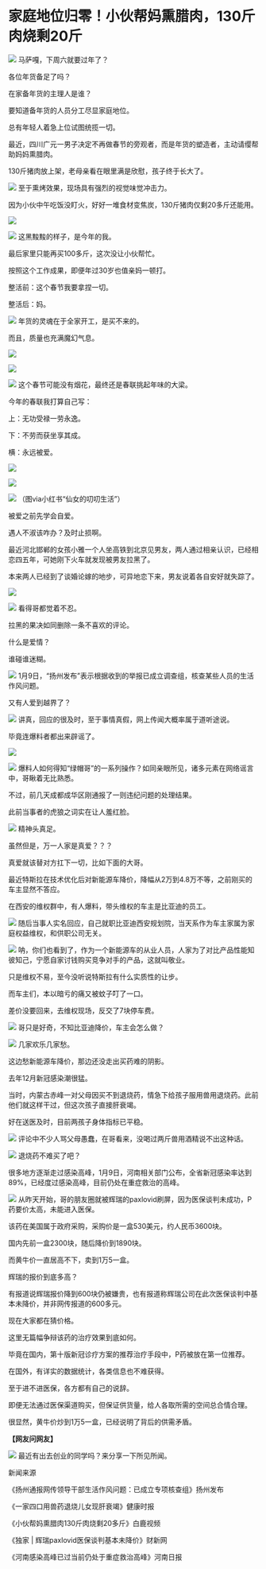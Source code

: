 # 家庭地位归零！小伙帮妈熏腊肉，130斤肉烧剩20斤

![](https://inews.gtimg.com/news_bt/GNRpXVGN3ECc-1Kjh_VyQpfic9LR3yYKNolAnURGuT0woAA/0)
马萨嘎，下周六就要过年了？

各位年货备足了吗？

在家备年货的主理人是谁？

要知道备年货的人员分工尽显家庭地位。

总有年轻人着急上位试图统揽一切。

最近，四川广元一男子决定不再做春节的旁观者，而是年货的塑造者，主动请缨帮助妈妈熏腊肉。

130斤猪肉放上架，老母亲看在眼里满是欣慰，孩子终于长大了。

![](https://inews.gtimg.com/news_bt/O2T8qomp0wjBQND0vWFAGtcPQSZTgKfbLqh50nakEb3tQAA/1000)
至于熏烤效果，现场具有强烈的视觉味觉冲击力。

因为小伙中午吃饭没盯火，好好一堆食材变焦炭，130斤猪肉仅剩20多斤还能用。

![](https://inews.gtimg.com/news_bt/O1L1h5h8S8FPpCNXXP2qr5xXJCNw-1Qq-ktApcgt1pqcsAA/1000)

![](https://inews.gtimg.com/news_bt/OXDUn3xR0kD4ZQKMZZpZUQ4aqQTF4mN6XSNkVUA-8Fs8AAA/1000)
这黑黢黢的样子，是今年的我。

最后家里只能再买100多斤，这次没让小伙帮忙。

按照这个工作成果，即便年过30岁也值亲妈一顿打。

整活前：这个春节我要拿捏一切。

整活后：妈。

![](https://inews.gtimg.com/news_bt/OG3CMtPHIpWnt9YQR_0nLQhPa3DCDc1oYa0yXt7VPh448AA/1000)
年货的灵魂在于全家开工，是买不来的。

而且，质量也充满魔幻气息。

![](https://inews.gtimg.com/news_bt/OcqeShfF3M5EmQmQ1ahN76hV_kalY2GFYe2Vtk1a2uIRwAA/1000)

![](https://inews.gtimg.com/news_bt/OWrEQBzZ0MF7KGQCRweqtVMt_7TtF56Vb5oqrqDp4CmSMAA/1000)

![](https://inews.gtimg.com/news_bt/OBEbxP3mqUxe30zImdE6kISqDmBQD4QO9Q__9XGL3ld6MAA/1000)
这个春节可能没有烟花，最终还是春联挑起年味的大梁。

今年的春联我打算自己写：

上：无功受禄一劳永逸。

下：不劳而获坐享其成。

横：永远被爱。

![](https://inews.gtimg.com/news_bt/O4zxUq00I2mbmUJ3oqbaRmPhUT-uqlUM2Ly_n0sunZI3oAA/1000)

![](https://inews.gtimg.com/news_bt/OpPaG9LxESUhDyy4dETE0ZE_jkINL_WJLdOkNrc1lvTxAAA/1000)

![](https://inews.gtimg.com/news_bt/OJnFF4qbiXrfg1mFY-Qyn3BoHl3ubrKLZq1_qLFnKTlCAAA/1000)
（图via小红书“仙女的叨叨生活”）

被爱之前先学会自爱。

遇人不淑该咋办？及时止损啊。

最近河北邯郸的女孩小雅一个人坐高铁到北京见男友，两人通过相亲认识，已经相恋四五年，可她刚下火车就发现被男友拉黑了。

本来两人已经到了谈婚论嫁的地步，可异地恋下来，男友说着各自安好就失踪了。

![](https://inews.gtimg.com/news_bt/OLQqmKIBz1aOHcaEDanIhlJThGbUooGsxJYgOk0fX610YAA/1000)

![](https://inews.gtimg.com/news_bt/O2izrmZNoqD9BzDt8OTbP1gtzODMST3jvx2GCamwICbA0AA/1000)
看得哥都觉着不忍。

拉黑的果决如同删除一条不喜欢的评论。

什么是爱情？

谁碰谁迷糊。

![](https://inews.gtimg.com/news_bt/OplHxRvixwd0aUSVahWvSRaGRPe42fkeXeBJfhw7P_UlQAA/1000)
1月9日，“扬州发布”表示根据收到的举报已成立调查组，核查某些人员的生活作风问题。

又有人爱到越界了？

![](https://inews.gtimg.com/news_bt/Oba9fSTj4H_9Xy10zMO_XQCWQFViIq4Juju9mcASDmHr8AA/1000)
讲真，回应的很及时，至于事情真假，网上传闻大概率属于道听途说。

毕竟连爆料者都出来辟谣了。

![](https://inews.gtimg.com/news_bt/OiAPSC3NAddh8ACSQCb58vjtNH4TiOq20-dlR3SzizFrgAA/1000)

![](https://inews.gtimg.com/news_bt/OSAOPtVx-uafp20zmiA8Qeq10orwlzgnao_yEEeguNVlgAA/1000)
爆料人如何得知“绿帽哥”的一系列操作？如同亲眼所见，诸多元素在网络谣言中，哥瞅着无比熟悉。

不过，前几天成都成华区刚通报了一则违纪问题的处理结果。

此前当事者的虎狼之词实在让人羞红脸。

![](https://inews.gtimg.com/news_bt/OsoUxHSDfhIidCxMrmUJVeCXnUZj2rYvQu_10cd-mCjYkAA/1000)
精神头真足。

虽然但是，万一人家是真爱？？？

真爱就该替对方扛下一切，比如下面的大哥。

最近特斯拉在技术优化后对新能源车降价，降幅从2万到4.8万不等，之前刚买的车主显然不答应。

在西安的维权群中，有人爆料，带头维权的车主是比亚迪的员工。

![](https://inews.gtimg.com/news_bt/OrHklqidqVrDOWPD9JqMl5jPNz9De8AV59ys826fH9BCQAA/1000)
随后当事人实名回应，自己就职比亚迪西安规划院，当天系作为车主家属为家庭权益维权，和供职公司无关。

![](https://inews.gtimg.com/news_bt/Ozu7B-uhrxAW98QjzkuHZsDBh5qk0T6RxMXrKRR1dJQkwAA/1000)
呐，你们也看到了，作为一个新能源车的从业人员，人家为了对比产品性能知彼知己，宁愿自家讨钱购买竞争对手的产品，这就叫敬业。

只是维权不易，至今没听说特斯拉有什么实质性的让步。

而车主们，本以暗亏的痛又被蚊子叮了一口。

差价没要回来，去维权现场，反交了7块停车费。

![](https://inews.gtimg.com/news_bt/OFnf1PuDxK9BpdcdW0SDqY0RmeY8dyC_uTohpGwgCXeS4AA/1000)
哥只是好奇，不知比亚迪降价，车主会怎么做？

![](https://inews.gtimg.com/news_bt/OaYS48XNhvJuZPC5DqsF3hdLj52XbxcKmfp97HZVM93GMAA/1000)
几家欢乐几家愁。

这边愁新能源车降价，那边还没走出买药难的阴影。

去年12月新冠感染潮很猛。

当时，内蒙古赤峰一对父母因买不到退烧药，情急下给孩子服用兽用退烧药。此前他们就这样干过，但这次孩子直接肝衰竭。

好在送医及时，目前两孩子身体指标已平稳。

![](https://inews.gtimg.com/news_bt/OQQY4hbIOYkxQtZCRfINppyb9QqiqsM6D6HyT-Sz37QTEAA/1000)
评论中不少人骂父母愚蠢，在哥看来，没喝过两斤兽用酒精说不出这种话。

![](https://inews.gtimg.com/news_bt/O_Bwr9YoWQawkcySx8_ikh1Noqm2gFSGElkyHtIO7slY4AA/1000)
退烧药不难买了吧？

很多地方逐渐走过感染高峰，1月9日，河南相关部门公布，全省新冠感染率达到89%，已经度过感染高峰，目前仍处在重症救治的高峰。

![](https://inews.gtimg.com/news_bt/OmbaP6vnE_Qa1Zk8TJK-qELUH7D2njuE7KdCHC7AasShkAA/1000)
从昨天开始，哥的朋友圈就被辉瑞的paxlovid刷屏，因为医保谈判未成功，P药要价太高，未能进入医保。

该药在美国属于政府采购，采购价是一盒530美元，约人民币3600块。

国内先前一盒2300块，随后降价到1890块。

而黄牛价一直居高不下，卖到1万5一盒。

辉瑞的报价到底多高？

有报道说辉瑞报价降到600块仍被嫌贵，也有报道称辉瑞公司在此次医保谈判中基本未降价，并非网传报道的600多元。

现在大家都在猜价格。

这里无篇幅争辩该药的治疗效果到底如何。

毕竟在国内，第十版新冠诊疗方案的推荐治疗手段中，P药被放在第一位推荐。

在国外，有详实的数据统计，各类信息也不难获得。

至于进不进医保，各方都有自己的说辞。

即便无法通过医保渠道购买，但保证供货量，给人各取所需的空间总合情合理。

很显然，黄牛价炒到1万5一盒，已经说明了背后的供需矛盾。

**【网友问网友】**

![](https://inews.gtimg.com/news_bt/O1YQvUcyXZmxZHm6noBtRO1n_PA2XodLsDXxojrOTBUnQAA/1000)
最近有出去创业的同学吗？来分享一下所见所闻。

新闻来源

《扬州通报网传领导干部生活作风问题：已成立专项核查组》扬州发布

《一家四口用兽药退烧儿女现肝衰竭》健康时报

《小伙帮妈熏腊肉130斤肉烧剩20多斤》白鹿视频

《独家 | 辉瑞paxlovid医保谈判基本未降价》财新网

《河南感染高峰已过当前仍处于重症救治高峰》河南日报

